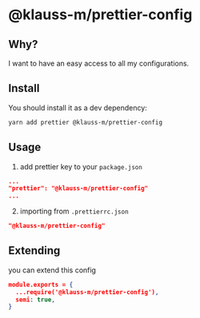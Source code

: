 # @klauss-m/prettier-config

## Why?

I want to have an easy access to all my configurations.

## Install

You should install it as a dev dependency:

```bash
yarn add prettier @klauss-m/prettier-config
```

## Usage

1. add prettier key to your `package.json`

```json
...
"prettier": "@klauss-m/prettier-config"
...
```

2. importing from `.prettierrc.json`

```json
"@klauss-m/prettier-config"
```

## Extending

you can extend this config

```json
module.exports = {
  ...require('@klauss-m/prettier-config'),
  semi: true,
}
```
